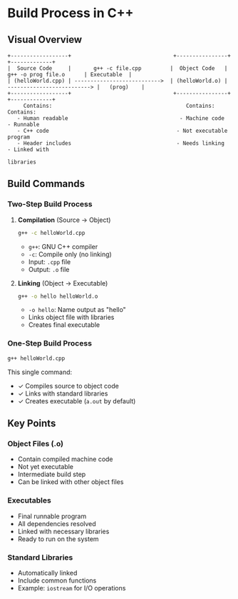 # Build Process in C++

## Visual Overview

```ascii
+------------------+                                +----------------+                              +-------------+
|  Source Code     |       g++ -c file.cpp         |  Object Code   |     g++ -o prog file.o      | Executable  |
| (helloWorld.cpp) | --------------------------->  | (helloWorld.o) | --------------------------> |   (prog)    |
+------------------+                                +----------------+                              +-------------+
     Contains:                                          Contains:                                     Contains:
   - Human readable                                   - Machine code                               - Runnable
   - C++ code                                        - Not executable                               program
   - Header includes                                 - Needs linking                              - Linked with
                                                                                                   libraries
```

## Build Commands

### Two-Step Build Process

1. **Compilation** (Source → Object)
   ```bash
   g++ -c helloWorld.cpp
   ```
   - `g++`: GNU C++ compiler
   - `-c`: Compile only (no linking)
   - Input: `.cpp` file
   - Output: `.o` file

2. **Linking** (Object → Executable)
   ```bash
   g++ -o hello helloWorld.o
   ```
   - `-o hello`: Name output as "hello"
   - Links object file with libraries
   - Creates final executable

### One-Step Build Process

```bash
g++ helloWorld.cpp
```
This single command:
- ✓ Compiles source to object code
- ✓ Links with standard libraries
- ✓ Creates executable (`a.out` by default)

## Key Points

### Object Files (.o)
- Contain compiled machine code
- Not yet executable
- Intermediate build step
- Can be linked with other object files

### Executables
- Final runnable program
- All dependencies resolved
- Linked with necessary libraries
- Ready to run on the system

### Standard Libraries
- Automatically linked
- Include common functions
- Example: `iostream` for I/O operations

